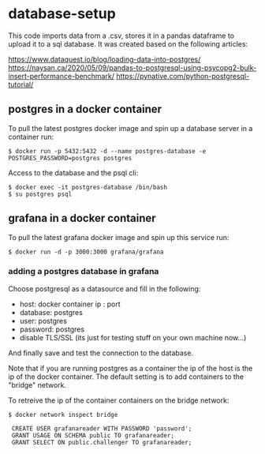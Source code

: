 # database-setup

This code imports data from a .csv, stores it in a pandas dataframe to upload it to a sql database.
It was created based on the following articles: 

https://www.dataquest.io/blog/loading-data-into-postgres/
https://naysan.ca/2020/05/09/pandas-to-postgresql-using-psycopg2-bulk-insert-performance-benchmark/
https://pynative.com/python-postgresql-tutorial/



## postgres in a docker container
To pull the latest postgres docker image and spin up a database server in a container run:
```
$ docker run -p 5432:5432 -d --name postgres-database -e POSTGRES_PASSWORD=postgres postgres
```

Access to the database and the psql cli:
```
$ docker exec -it postgres-database /bin/bash 
$ su postgres psql
```

## grafana in a docker container
To pull the latest grafana docker image and spin up this service run:
```
$ docker run -d -p 3000:3000 grafana/grafana
```

### adding a postgres database in grafana
Choose postgresql as a datasource and fill in the following:
* host: docker container ip : port
* database: postgres
* user: postgres
* password: postgres
* disable TLS/SSL (its just for testing stuff on your own machine now...)

And finally save and test the connection to the database.

Note that if you are running postgres as a container the ip of the host is the ip of the docker container.
The default setting is to add containers to the "bridge" network.

To retreive the ip of the container containers on the bridge network:
```
$ docker network inspect bridge
```

```
 CREATE USER grafanareader WITH PASSWORD 'password';
 GRANT USAGE ON SCHEMA public TO grafanareader;
 GRANT SELECT ON public.challenger TO grafanareader;
```
